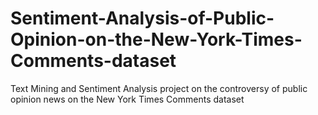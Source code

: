 # Sentiment-Analysis-of-Public-Opinion-on-the-New-York-Times-Comments-dataset
Text Mining and Sentiment Analysis project on the controversy of public opinion news on the New York Times Comments dataset
